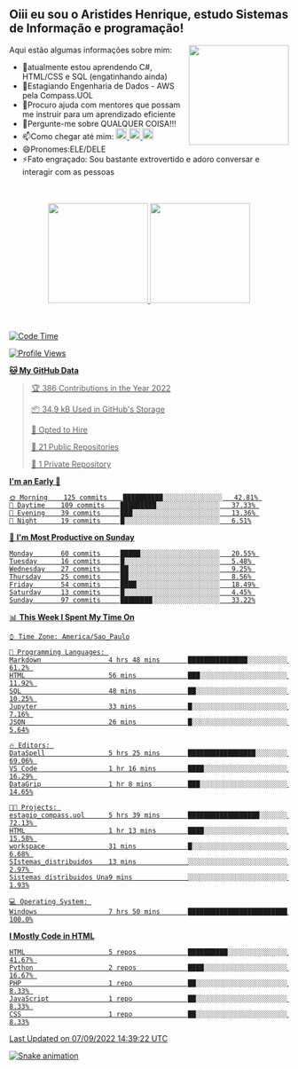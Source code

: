 ## Oiii eu sou o Aristides Henrique, estudo Sistemas de Informação e programação!

<div >
Aqui estão algumas informações sobre mim:<img align="right" height="180em" src="https://user-images.githubusercontent.com/97318481/177042589-45d62122-82a9-4a32-b3a7-87b322825b2f.png">
</div>

- 🌱atualmente estou aprendendo C#, HTML/CSS e SQL (engatinhando ainda)
- 👯Estagiando Engenharia de Dados - AWS pela Compass.UOL
- 🤔Procuro ajuda com mentores que possam me instruir para um aprendizado eficiente
- 💬Pergunte-me sobre QUALQUER COISA!!!
- 📫Como chegar até mim:
  <a href="https://www.instagram.com/aryhenry/" target="_blank">
  <img src="https://img.shields.io/badge/-Instagram-%23E4405F?style=for-the-badge&logo=instagram&logoColor=black" height="20px">
  </a>
  <a href="https://www.linkedin.com/in/aristides-henrique/" target="_blank">
  <img src="https://img.shields.io/badge/-LinkedIn-%230077B5?style=for-the-badge&logo=linkedin&logoColor=black" height="20px">
  </a> 
  <a href="mailto:arihenriqueuna@gmail.com">
  <img src="https://img.shields.io/badge/-Gmail-%23333?style=for-the-badge&logo=gmail&logoColor=white" height="20px">
  </a>
- 😄Pronomes:ELE/DELE
- ⚡Fato engraçado: Sou bastante extrovertido e adoro conversar e interagir com as pessoas
<br/>
<br/>
<div align="center">
  <a href="https://github.com/arihenrique">
  <img height="180em" src="https://github-readme-stats.vercel.app/api?username=arihenrique&show_icons=true&theme=dracula&include_all_commits=true&count_private=true"/>
  <img height="180em" src="https://github-readme-stats.vercel.app/api/top-langs/?username=arihenrique&layout=compact&langs_count=7&theme=dracula"/>
</div><br/><br/>

<!--START_SECTION:waka-->
![Code Time](http://img.shields.io/badge/Code%20Time-89%20hrs%2030%20mins-blue)

![Profile Views](http://img.shields.io/badge/Profile%20Views-43-blue)

**🐱 My GitHub Data** 

> 🏆 386 Contributions in the Year 2022
 > 
> 📦 34.9 kB Used in GitHub's Storage 
 > 
> 💼 Opted to Hire
 > 
> 📜 21 Public Repositories 
 > 
> 🔑 1 Private Repository 
 > 
**I'm an Early 🐤** 

```text
🌞 Morning    125 commits    ██████████░░░░░░░░░░░░░░░   42.81% 
🌇 Daytime    109 commits    █████████░░░░░░░░░░░░░░░░   37.33% 
🌃 Evening    39 commits     ███░░░░░░░░░░░░░░░░░░░░░░   13.36% 
🌙 Night      19 commits     █░░░░░░░░░░░░░░░░░░░░░░░░   6.51%

```
📅 **I'm Most Productive on Sunday** 

```text
Monday       60 commits     █████░░░░░░░░░░░░░░░░░░░░   20.55% 
Tuesday      16 commits     █░░░░░░░░░░░░░░░░░░░░░░░░   5.48% 
Wednesday    27 commits     ██░░░░░░░░░░░░░░░░░░░░░░░   9.25% 
Thursday     25 commits     ██░░░░░░░░░░░░░░░░░░░░░░░   8.56% 
Friday       54 commits     ████░░░░░░░░░░░░░░░░░░░░░   18.49% 
Saturday     13 commits     █░░░░░░░░░░░░░░░░░░░░░░░░   4.45% 
Sunday       97 commits     ████████░░░░░░░░░░░░░░░░░   33.22%

```


📊 **This Week I Spent My Time On** 

```text
⌚︎ Time Zone: America/Sao_Paulo

💬 Programming Languages: 
Markdown                 4 hrs 48 mins       ███████████████░░░░░░░░░░   61.2% 
HTML                     56 mins             ███░░░░░░░░░░░░░░░░░░░░░░   11.92% 
SQL                      48 mins             ██░░░░░░░░░░░░░░░░░░░░░░░   10.25% 
Jupyter                  33 mins             █░░░░░░░░░░░░░░░░░░░░░░░░   7.16% 
JSON                     26 mins             █░░░░░░░░░░░░░░░░░░░░░░░░   5.64%

🔥 Editors: 
DataSpell                5 hrs 25 mins       █████████████████░░░░░░░░   69.06% 
VS Code                  1 hr 16 mins        ████░░░░░░░░░░░░░░░░░░░░░   16.29% 
DataGrip                 1 hr 8 mins         ███░░░░░░░░░░░░░░░░░░░░░░   14.65%

🐱‍💻 Projects: 
estagio_compass.uol      5 hrs 39 mins       ██████████████████░░░░░░░   72.13% 
HTML                     1 hr 13 mins        ████░░░░░░░░░░░░░░░░░░░░░   15.58% 
workspace                31 mins             █░░░░░░░░░░░░░░░░░░░░░░░░   6.68% 
SIstemas_distribuidos    13 mins             ░░░░░░░░░░░░░░░░░░░░░░░░░   2.97% 
Sistemas distribuidos Una9 mins              ░░░░░░░░░░░░░░░░░░░░░░░░░   1.93%

💻 Operating System: 
Windows                  7 hrs 50 mins       █████████████████████████   100.0%

```

**I Mostly Code in HTML** 

```text
HTML                     5 repos             ██████████░░░░░░░░░░░░░░░   41.67% 
Python                   2 repos             ████░░░░░░░░░░░░░░░░░░░░░   16.67% 
PHP                      1 repo              ██░░░░░░░░░░░░░░░░░░░░░░░   8.33% 
JavaScript               1 repo              ██░░░░░░░░░░░░░░░░░░░░░░░   8.33% 
CSS                      1 repo              ██░░░░░░░░░░░░░░░░░░░░░░░   8.33%

```



 Last Updated on 07/09/2022 14:39:22 UTC
<!--END_SECTION:waka-->

![Snake animation](https://github.com/arihenrique/arihenrique/blob/output/github-contribution-grid-snake.svg)
